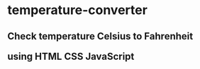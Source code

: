 <h1>temperature-converter<h2/>

<p>Check temperature Celsius to Fahrenheit

using HTML CSS JavaScript <p/>
